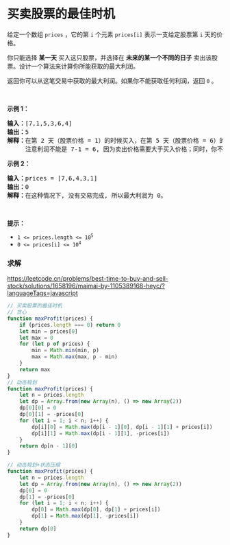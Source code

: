 # 买卖股票的最佳时机

<p>给定一个数组 <code>prices</code> ，它的第 <code>i</code> 个元素 <code>prices[i]</code> 表示一支给定股票第 <code>i</code> 天的价格。</p>

<p>你只能选择 <strong>某一天</strong> 买入这只股票，并选择在 <strong>未来的某一个不同的日子</strong> 卖出该股票。设计一个算法来计算你所能获取的最大利润。</p>

<p>返回你可以从这笔交易中获取的最大利润。如果你不能获取任何利润，返回 <code>0</code> 。</p>

<p> </p>

<p><strong>示例 1：</strong></p>

<pre>
<strong>输入：</strong>[7,1,5,3,6,4]
<strong>输出：</strong>5
<strong>解释：</strong>在第 2 天（股票价格 = 1）的时候买入，在第 5 天（股票价格 = 6）的时候卖出，最大利润 = 6-1 = 5 。
     注意利润不能是 7-1 = 6, 因为卖出价格需要大于买入价格；同时，你不能在买入前卖出股票。
</pre>

<p><strong>示例 2：</strong></p>

<pre>
<strong>输入：</strong>prices = [7,6,4,3,1]
<strong>输出：</strong>0
<strong>解释：</strong>在这种情况下, 没有交易完成, 所以最大利润为 0。
</pre>

<p> </p>

<p><strong>提示：</strong></p>

<ul>
	<li><code>1 <= prices.length <= 10<sup>5</sup></code></li>
	<li><code>0 <= prices[i] <= 10<sup>4</sup></code></li>
</ul>


### 求解

https://leetcode.cn/problems/best-time-to-buy-and-sell-stock/solutions/1658196/maimai-by-1105389168-heyc/?languageTags=javascript

```js
// 买卖股票的最佳时机
// 贪心
function maxProfit(prices) {
    if (prices.length === 0) return 0
    let min = prices[0]
    let max = 0
    for (let p of prices) {
        min = Math.min(min, p)
        max = Math.max(max, p - min)
    }
    return max
}
// 动态规划
function maxProfit(prices) {
    let n = prices.length
    let dp = Array.from(new Array(n), () => new Array(2))
    dp[0][0] = 0
    dp[0][1] = -prices[0]
    for (let i = 1; i < n; i++) {
        dp[i][0] = Math.max(dp[i - 1][0], dp[i - 1][1] + prices[i])
        dp[i][1] = Math.max(dp[i - 1][1], -prices[i])
    }
    return dp[n - 1][0]
}

// 动态规划+状态压缩
function maxProfit(prices) {
    let n = prices.length
    let dp = Array.from(new Array(n), () => new Array(2))
    dp[0] = 0
    dp[1] = -prices[0]
    for (let i = 1; i < n; i++) {
        dp[0] = Math.max(dp[0], dp[1] + prices[i])
        dp[1] = Math.max(dp[1], -prices[i])
    }
    return dp[0]
}
```